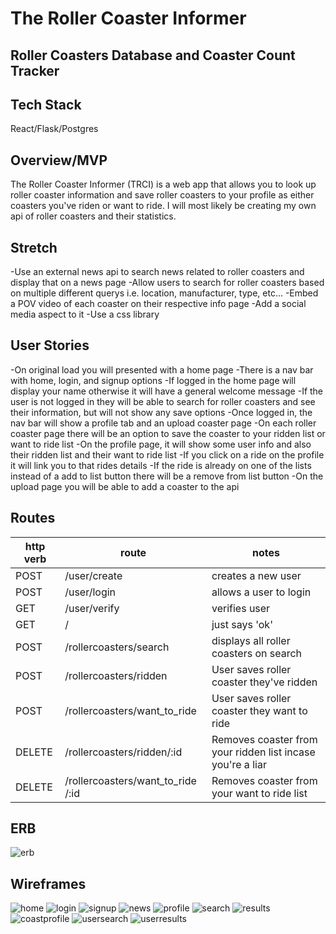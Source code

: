 # The Roller Coaster Informer

## Roller Coasters Database and Coaster Count Tracker

## Tech Stack
React/Flask/Postgres

## Overview/MVP
The Roller Coaster Informer (TRCI) is a web app that allows you to look up roller coaster information and save roller coasters to your profile as either coasters you've riden or want
to ride. I will most likely be creating my own api of roller coasters and their statistics. 

## Stretch
-Use an external news api to search news related to roller coasters and display that on a news page
-Allow users to search for roller coasters based on multiple different querys i.e. location, manufacturer, type, etc... 
-Embed a POV video of each coaster on their respective info page
-Add a social media aspect to it 
-Use a css library 

## User Stories
-On original load you will presented with a home page
-There is a nav bar with home, login, and signup options
-If logged in the home page will display your name otherwise it will have a general welcome message
-If the user is not logged in they will be able to search for roller coasters and see their 
information, but will not show any save options
-Once logged in, the nav bar will show a profile tab and an upload coaster page
-On each roller coaster page there will be an option to save the coaster to your ridden list or want to ride list
-On the profile page, it will show some user info and also their ridden list and their want to ride list
-If you click on a ride on the profile it will link you to that rides details 
-If the ride is already on one of the lists instead of a add to list button there will be a remove from list button
-On the upload page you will be able to add a coaster to the api 

## Routes
| http verb  | route | notes | 
| ------------- | ------------- | --- | 
| POST | /user/create | creates a new user |
| POST | /user/login | allows a user to login |
| GET | /user/verify | verifies user |
|GET    | /                              | just says 'ok' |
|POST    | /rollercoasters/search                        |displays all roller coasters on search
|POST    | /rollercoasters/ridden                        |User saves roller coaster they've ridden
|POST    | /rollercoasters/want_to_ride                        |User saves roller coaster they want to ride
|DELETE    | /rollercoasters/ridden/:id                        |Removes coaster from your ridden list incase you're a liar
|DELETE    | /rollercoasters/want_to_ride /:id                        |Removes coaster from your want to ride list 

## ERB
![erb](./erb.png)

## Wireframes
![home](./frames/home.png)
![login](./frames/Login.png)
![signup](./frames/Signup.png)
![news](./frames/news.png)
![profile](./frames/profile.png)
![search](./frames/searchdatabase.png)
![results](./frames/searchresults.png)
![coastprofile](./frames/onecoast.png)
![usersearch](./frames/usersearch.png)
![userresults](./frames/userresults.png)




